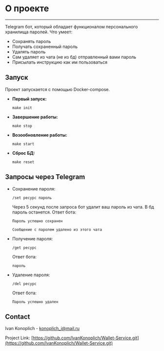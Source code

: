 # О проекте
___
Telegram бот, который обладает функционалом персонального хранилища паролей. 
Что умеет:
* Сохранять пароль
* Получать сохраненный пароль
* Удалять пароль
* Сам удаляет из чата (не из бд) отправленный вами пароль
* Присылать инструкцию как им пользоваться


## Запуск

Проект запускается с помощью Docker-compose. 

  * **Первый запуск:**
    ```
    make init
    ```
  * **Завершение работы:**
    ```
    make stop
    ```
  * **Возообновление работы:**
    ```
    make start
    ```
  * **Сброс БД:**
    ```
    make reset
    ```

## Запросы через Telegram
* Сохранение пароля:
  ```
  /set ресурс пароль
  ```
  Через 5 секунд после запроса бот удалит ваш пароль из чата. В бд пароль останется.
  Ответ бота:
  ```
  Пароль успешно сохранен
    ```
    ```
  Сообщение с паролем удалено из этого чата
    ```
* Получение пароля:
  ```
  /get ресурс 
  ```
  Ответ бота:
  ```
  пароль
    ```
* Удаление пароля:
  ```
  /del ресурс 
  ```
  Ответ бота:
  ```
  Пароль успешно удален
    ```
## Contact

Ivan Konoplich - konoplich_i@mail.ru

Project Link: [https://github.com/IvanKonoplich/Wallet-Service.git](https://github.com/IvanKonoplich/Wallet-Service.git)

